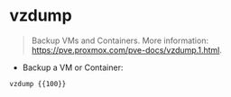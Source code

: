 # vzdump

> Backup VMs and Containers.
> More information: <https://pve.proxmox.com/pve-docs/vzdump.1.html>.

- Backup a VM or Container:

`vzdump {{100}}`
